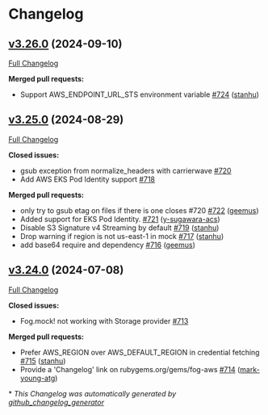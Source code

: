 # Changelog

## [v3.26.0](https://github.com/fog/fog-aws/tree/v3.26.0) (2024-09-10)

[Full Changelog](https://github.com/fog/fog-aws/compare/v3.25.0...v3.26.0)

**Merged pull requests:**

- Support AWS\_ENDPOINT\_URL\_STS environment variable [\#724](https://github.com/fog/fog-aws/pull/724) ([stanhu](https://github.com/stanhu))

## [v3.25.0](https://github.com/fog/fog-aws/tree/v3.25.0) (2024-08-29)

[Full Changelog](https://github.com/fog/fog-aws/compare/v3.24.0...v3.25.0)

**Closed issues:**

- gsub exception from normalize\_headers with carrierwave [\#720](https://github.com/fog/fog-aws/issues/720)
- Add AWS EKS Pod Identity support [\#718](https://github.com/fog/fog-aws/issues/718)

**Merged pull requests:**

- only try to gsub etag on files if there is one closes \#720 [\#722](https://github.com/fog/fog-aws/pull/722) ([geemus](https://github.com/geemus))
- Added support for EKS Pod Identity. [\#721](https://github.com/fog/fog-aws/pull/721) ([y-sugawara-acs](https://github.com/y-sugawara-acs))
- Disable S3 Signature v4 Streaming by default [\#719](https://github.com/fog/fog-aws/pull/719) ([stanhu](https://github.com/stanhu))
- Drop warning if region is not us-east-1 in mock [\#717](https://github.com/fog/fog-aws/pull/717) ([stanhu](https://github.com/stanhu))
- add base64 require and dependency [\#716](https://github.com/fog/fog-aws/pull/716) ([geemus](https://github.com/geemus))

## [v3.24.0](https://github.com/fog/fog-aws/tree/v3.24.0) (2024-07-08)

[Full Changelog](https://github.com/fog/fog-aws/compare/v3.23.0...v3.24.0)

**Closed issues:**

- Fog.mock! not working with Storage provider [\#713](https://github.com/fog/fog-aws/issues/713)

**Merged pull requests:**

- Prefer AWS\_REGION over AWS\_DEFAULT\_REGION in credential fetching [\#715](https://github.com/fog/fog-aws/pull/715) ([stanhu](https://github.com/stanhu))
- Provide a 'Changelog' link on rubygems.org/gems/fog-aws [\#714](https://github.com/fog/fog-aws/pull/714) ([mark-young-atg](https://github.com/mark-young-atg))



\* *This Changelog was automatically generated by [github_changelog_generator](https://github.com/github-changelog-generator/github-changelog-generator)*

